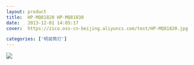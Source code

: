 ```yaml
---
layout: product
title:  HP-MQ81820 HP-MQ81830
date:   2013-12-01 14:05:17
cover:	https://zico.oss-cn-beijing.aliyuncs.com/test/HP-MQ81820.jpg

categories: ['明装筒灯']
---
```


![](https://zico.oss-cn-beijing.aliyuncs.com/test/1baxy.png)